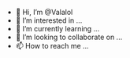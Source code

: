 - 👋 Hi, I’m @Valalol
- 👀 I’m interested in ...
- 🌱 I’m currently learning ...
- 💞️ I’m looking to collaborate on ...
- 📫 How to reach me ...

<!---
Valalol/Valalol is a ✨ special ✨ repository because its `README.md` (this file) appears on your GitHub profile.
You can click the Preview link to take a look at your changes.
--->
